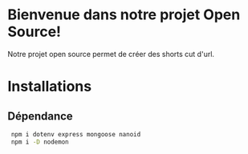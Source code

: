 # Bienvenue dans notre projet Open Source!
Notre projet open source permet de créer des shorts cut d'url.
# Installations
## Dépendance
```Bash
 npm i dotenv express mongoose nanoid
 npm i -D nodemon
```
